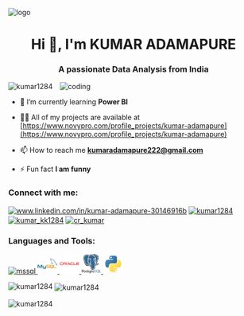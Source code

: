 ![logo](https://github.com/kumar1284/kumar1284/tree/main/Github%20Banner%20png)
<h1 align="center">Hi 👋, I'm KUMAR ADAMAPURE</h1>
<h3 align="center">A passionate Data Analysis from India</h3>

<img align="right" alt="coding" width="400" src="https://user-images.githubusercontent.com/55389276/140866485-8fb1c876-9a8f-4d6a-98dc-08c4981eaf70.gif">


<p align="left"> <img src="https://komarev.com/ghpvc/?username=kumar1284&label=Profile%20views&color=0e75b6&style=flat" alt="kumar1284" /> </p>

- 🌱 I’m currently learning **Power BI**

- 👨‍💻 All of my projects are available at [https://www.novypro.com/profile_projects/kumar-adamapure](https://www.novypro.com/profile_projects/kumar-adamapure)

- 📫 How to reach me **kumaradamapure222@gmail.com**

- ⚡ Fun fact **I am funny**

<h3 align="left">Connect with me:</h3>
<p align="left">
<a href="https://linkedin.com/in/www.linkedin.com/in/kumar-adamapure-30146916b" target="blank"><img align="center" src="https://raw.githubusercontent.com/rahuldkjain/github-profile-readme-generator/master/src/images/icons/Social/linked-in-alt.svg" alt="www.linkedin.com/in/kumar-adamapure-30146916b" height="30" width="40" /></a>
<a href="https://kaggle.com/kumar1284" target="blank"><img align="center" src="https://raw.githubusercontent.com/rahuldkjain/github-profile-readme-generator/master/src/images/icons/Social/kaggle.svg" alt="kumar1284" height="30" width="40" /></a>
<a href="https://instagram.com/kumar_kk1284" target="blank"><img align="center" src="https://raw.githubusercontent.com/rahuldkjain/github-profile-readme-generator/master/src/images/icons/Social/instagram.svg" alt="kumar_kk1284" height="30" width="40" /></a>
<a href="https://www.youtube.com/c/cr_kumar" target="blank"><img align="center" src="https://raw.githubusercontent.com/rahuldkjain/github-profile-readme-generator/master/src/images/icons/Social/youtube.svg" alt="cr_kumar" height="30" width="40" /></a>
</p>

<h3 align="left">Languages and Tools:</h3>
<p align="left"> <a href="https://www.microsoft.com/en-us/sql-server" target="_blank" rel="noreferrer"> <img src="https://www.svgrepo.com/show/303229/microsoft-sql-server-logo.svg" alt="mssql" width="40" height="40"/> </a> <a href="https://www.mysql.com/" target="_blank" rel="noreferrer"> <img src="https://raw.githubusercontent.com/devicons/devicon/master/icons/mysql/mysql-original-wordmark.svg" alt="mysql" width="40" height="40"/> </a> <a href="https://www.oracle.com/" target="_blank" rel="noreferrer"> <img src="https://raw.githubusercontent.com/devicons/devicon/master/icons/oracle/oracle-original.svg" alt="oracle" width="40" height="40"/> </a> <a href="https://www.postgresql.org" target="_blank" rel="noreferrer"> <img src="https://raw.githubusercontent.com/devicons/devicon/master/icons/postgresql/postgresql-original-wordmark.svg" alt="postgresql" width="40" height="40"/> </a> <a href="https://www.python.org" target="_blank" rel="noreferrer"> <img src="https://raw.githubusercontent.com/devicons/devicon/master/icons/python/python-original.svg" alt="python" width="40" height="40"/> </a> </p>

<p><img align="left" src="https://github-readme-stats.vercel.app/api/top-langs?username=kumar1284&show_icons=true&locale=en&layout=compact" alt="kumar1284" /></p>

<p>&nbsp;<img align="center" src="https://github-readme-stats.vercel.app/api?username=kumar1284&show_icons=true&locale=en" alt="kumar1284" /></p>

<p><img align="center" src="https://github-readme-streak-stats.herokuapp.com/?user=kumar1284&" alt="kumar1284" /></p>
